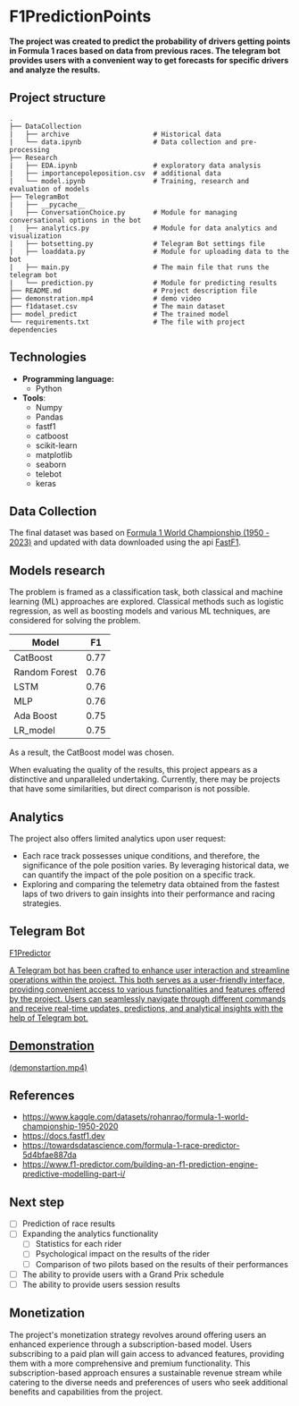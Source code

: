 # F1PredictionPoints
<b>The project was created to predict the probability of drivers getting points in Formula 1 races based on data from previous races. The telegram bot provides users with a convenient way to get forecasts for specific drivers and analyze the results.</b>
## Project structure
    
    .
    ├── DataCollection  
    |   ├── archive                     # Historical data
    |   └── data.ipynb                  # Data collection and pre-processing
    ├── Research
    |   ├── EDA.ipynb                   # exploratory data analysis
    |   ├── importancepoleposition.csv  # additional data
    |   └── model.ipynb                 # Training, research and evaluation of models
    ├── TelegramBot
    |   ├── __pycache__
    |   ├── ConversationChoice.py       # Module for managing conversational options in the bot
    |   ├── analytics.py                # Module for data analytics and visualization
    |   ├── botsetting.py               # Telegram Bot settings file
    |   ├── loaddata.py                 # Module for uploading data to the bot
    |   ├── main.py                     # The main file that runs the telegram bot
    |   └── prediction.py               # Module for predicting results
    ├── README.md                       # Project description file
    ├── demonstration.mp4               # demo video 
    ├── f1dataset.csv                   # The main dataset
    ├── model_predict                   # The trained model
    └── requirements.txt                # The file with project dependencies
    
## Technologies
 - <b>Programming language:</b>
     - Python
 - <b>Tools</b>:
     - Numpy
     - Pandas
     - fastf1
     - catboost
     - scikit-learn
     - matplotlib
     - seaborn
     - telebot
     - keras
## Data Collection
The final dataset was based on <a href="https://www.kaggle.com/datasets/rohanrao/formula-1-world-championship-1950-2020">Formula 1 World Championship (1950 - 2023)</a> and updated with data downloaded using the api <a href='https://docs.fastf1.dev'>FastF1</a>. 
## Models research
The problem is framed as a classification task, both classical and machine learning (ML) approaches are explored. Classical methods such as logistic regression, as well as boosting models and various ML techniques, are considered for solving the problem.

| Model          | F1   |
|----------------|------|
| CatBoost       | 0.77 |
| Random Forest  | 0.76 |
| LSTM           | 0.76 |
| MLP            | 0.76 |
| Ada Boost      | 0.75 |
| LR_model       | 0.75 |

As a result, the CatBoost model was chosen. 

When evaluating the quality of the results, this project appears as a distinctive and unparalleled undertaking. Currently, there may be projects that have some similarities, but direct comparison is not possible.

## Analytics
The project also offers limited analytics upon user request:
-  Each race track possesses unique conditions, and therefore, the significance of the pole position varies. By leveraging historical data, we can quantify the impact of the pole position on a specific track.
-  Exploring and comparing the telemetry data obtained from the fastest laps of two drivers to gain insights into their performance and racing strategies.
## Telegram Bot
<a href = 'https://t.me/F1PredictorBot'> F1Predictor</b>

A Telegram bot has been crafted to enhance user interaction and streamline operations within the project. This both serves as a user-friendly interface, providing convenient access to various functionalities and features offered by the project. Users can seamlessly navigate through different commands and receive real-time updates, predictions, and analytical insights with the help of Telegram bot.
## Demonstration
[(demonstartion.mp4)](https://github.com/o-frolova/F1PredictionPoints/blob/main/demonstration.mp4)

## References
- https://www.kaggle.com/datasets/rohanrao/formula-1-world-championship-1950-2020
- https://docs.fastf1.dev
- https://towardsdatascience.com/formula-1-race-predictor-5d4bfae887da
- https://www.f1-predictor.com/building-an-f1-prediction-engine-predictive-modelling-part-i/

## Next step
- [ ] Prediction of race results
- [ ] Expanding the analytics functionality
     - [ ] Statistics for each rider
     - [ ] Psychological impact on the results of the rider
     - [ ] Comparison of two pilots based on the results of their performances
- [ ] The ability to provide users with a Grand Prix schedule
- [ ] The ability to provide users session results

## Monetization
The project's monetization strategy revolves around offering users an enhanced experience through a subscription-based model. Users subscribing to a paid plan will gain access to advanced features, providing them with a more comprehensive and premium functionality. This subscription-based approach ensures a sustainable revenue stream while catering to the diverse needs and preferences of users who seek additional benefits and capabilities from the project.
